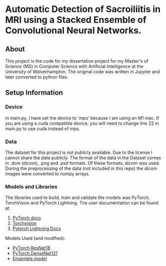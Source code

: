 # Automatic Detection of Sacroiliitis in MRI using a Stacked Ensemble of Convolutional Neural Networks.

## About
This project is the code for my dissertation project for my Master's of Science (MS) in Computer Science with Artificial Intelligence at the University of Wolverhampton.
The original code was written in Jupyter and later converted to python files.

## Setup Information
### Device
in main.py, I have set the device to 'mps' because I am using an M1 mac.
If you are using a cuda compatible device, you will need to change line 22 in main.py to use cuda instead of mps.

### Data
The dataset for this project is not publicly available. Due to the license I cannot share the data publicly.
The format of the data in the Dataset comes in .dcm (dicom), .png and .psd formats. Of these formats, dicom was used.
During the preprocessing of the data (not included in this repo) the dicom images were converted to numpy arrays.

### Models and Libraries
The libraries used to build, train and validate the models was PyTorch, TorchVision and PyTorch Lightning.
The user documentation can be found at:
<ol>
<li><a href="https://pytorch.org/docs/stable/index.html">PyTorch docs</a></li>
<li><a href="https://pytorch.org/vision/stable/index.html">Torchvision</a> </li>
<li><a href="https://pytorch-lightning.readthedocs.io/en/1.3.8/">Pytorch Lightning Docs</a> </li>
</ol>

Models Used (and modified):
<ul>
<li><a href="https://pytorch.org/vision/stable/models/generated/torchvision.models.resnet18.html?highlight=resnet18#torchvision.models.resnet18">PyTorch ResNet18</a> </li>
<li><a href="https://pytorch.org/vision/stable/models/generated/torchvision.models.densenet121.html#torchvision.models.densenet121">PyTorch DenseNet121</a> </li>
<li><a href="SIJEnsemble.py">Ensemble model</a> </li>
</ul>

